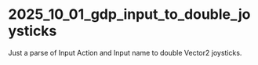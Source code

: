 # 2025_10_01_gdp_input_to_double_joysticks
Just a parse of Input Action and Input name to double Vector2 joysticks.
